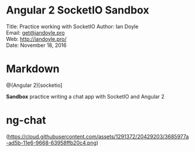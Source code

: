 # Angular 2 SocketIO Sandbox

Title: Practice working with SocketIO
Author: Ian Doyle  
Email: get@iandoyle.pro  
Web: http://iandoyle.pro/  
Date: November 18, 2016  


# Markdown

@(Angular 2)[socketio]

**Sandbox** practice writing a chat app with SocketIO and Angular 2
# ng-chat
(https://cloud.githubusercontent.com/assets/1291372/20429203/3685977a-ad5b-11e6-9668-63958ffb20c4.png)
